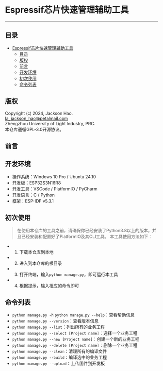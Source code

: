 # Espressif芯片快速管理辅助工具

---

## 目录
- [Espressif芯片快速管理辅助工具](#espressif芯片快速管理辅助工具)
  - [目录](#目录)
  - [版权](#版权)
  - [前言](#前言)
  - [开发环境](#开发环境)
  - [初次使用](#初次使用)
  - [命令列表](#命令列表)

## 版权
Copyright (c) 2024, Jackson Hao.<br>
la_jackson_hao@petalmail.com<br>
Zhengzhou University of Light Industry, PRC.<br>
本仓库遵循GPL-3.0开源协议。

## 前言


## 开发环境

- 操作系统：Windows 10 Pro / Ubuntu 24.10
- 开发板：ESP32S3N16R8
- 开发工具：VSCode / PlatformIO / PyCharm
- 开发语言：C / Python
- 框架：ESP-IDF v5.3.1

## 初次使用
> 在使用本仓库的工具之前，请确保你已经安装了Python3.8以上的版本，并且已经安装和配置好了PlatformIO及其CLI工具。
本工具使用方法如下：
- 1. 下载本仓库到本地
- 2. 进入到本仓库的根目录
- 3. 打开终端，输入`python manage.py`，即可运行本工具
- 4. 根据提示，输入相应的命令即可

## 命令列表
- `python manage.py -h` `python manage.py --help`：查看帮助信息
- `python manage.py --version`：查看版本信息
- `python manage.py --list`：列出所有的业务工程
- `python manage.py --select [Project name]`：选择一个业务工程
- `python manage.py --new [Project name]`：创建一个新的业务工程
- `python manage.py --delete [Project name]`：删除一个业务工程
- `python manage.py --clean`：清理所有的编译文件
- `python manage.py --build`：编译选中的业务工程
- `python manage.py --upload`：上传固件到开发板